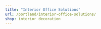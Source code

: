 ```yaml
---
title: "Interior Office Solutions"
url: /portland/interior-office-solutions/
shop: interior decoration
---
```

